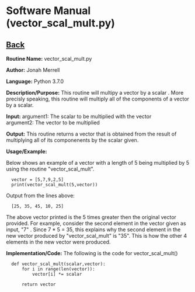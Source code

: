 # Software Manual (vector_scal_mult.py)

## [Back](../softwaremanual)

**Routine Name:**           vector_scal_mult.py

**Author:** Jonah Merrell

**Language:** Python 3.7.0

**Description/Purpose:** This routine will multipy a vector by a scalar . More precisly speaking, this
 routine will multiply all of the components of a vector by a scalar.

**Input:** argument1: The scalar to be multiplied with the vector<br>
		   argument2: The vector to be multiplied
		   
**Output:** This routine returns a vector that is obtained from the result of multiplying all of its
  componenents by the scalar given. 

**Usage/Example:**

Below shows an example of a vector with a length of 5 being multiplied by 5 using the routine
 "vector_scal_mult". 

      vector = [5,7,9,2,5]
      print(vector_scal_mult(5,vector))

Output from the lines above:

      [25, 35, 45, 10, 25]

The above vector printed is the 5 times greater then the original vector provided. For example, consider the second
 element in the vector given as input, "7" . Since 7 * 5 = 35, this explains why the second element
 in the new vector produced by "vector_scal_mult" is "35". This is how the other 4 elements in the new vector
 were produced.

**Implementation/Code:** The following is the code for vector_scal_mult()


      def vector_scal_mult(scalar,vector):
          for i in range(len(vector)):
              vector[i] *= scalar
      
          return vector
